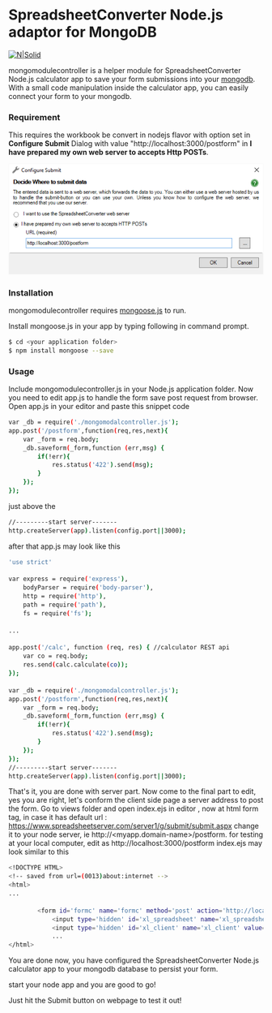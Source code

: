 # SpreadsheetConverter Node.js adaptor for MongoDB

[![N|Solid](http://www.spreadsheetconverter.com/wp-content/uploads/2013/08/logo.png)](http://www.spreadsheetconverter.com)

mongomodulecontroller is a helper module for SpreadsheetConverter Node.js calculator app to save your form submissions into your [mongodb](https://www.mongodb.com/). With a small code manipulation inside the calculator app, you can easily connect your form to your mongodb.

### Requirement
This requires the workbook be convert in nodejs flavor with option set in **Configure Submit** Dialog with value "http://localhost:3000/postform" in **I have prepared my own web server to accepts Http POSTs**. 

![configure submit own server](https://github.com/SpreadsheetConverter/node_form_persist_mongodb/blob/master/configure-submit-own-webserver.png)

### Installation

mongomodulecontroller requires [mongoose.js](http://mongoosejs.com/) to run.

Install mongoose.js in your app by typing following in command prompt.

```sh
$ cd <your application folder>
$ npm install mongoose --save
```
### Usage

Include mongomodulecontroller.js in your Node.js application folder.
Now you need to edit app.js to handle the form save post request from browser. Open app.js in your editor and paste this snippet code 
```sh
var _db = require('./mongomodalcontroller.js');
app.post('/postform',function(req,res,next){
    var _form = req.body;
    _db.saveform(_form,function (err,msg) {
        if(!err){
            res.status('422').send(msg);
        }
    });
});
```
just above the 
```sh
//---------start server-------
http.createServer(app).listen(config.port||3000);
```
after that app.js may look like this 
```sh
'use strict'

var express = require('express'),
    bodyParser = require('body-parser'),
    http = require('http'),
    path = require('path'),
    fs = require('fs');

...

app.post('/calc', function (req, res) { //calculator REST api
    var co = req.body;
    res.send(calc.calculate(co));
});

var _db = require('./mongomodalcontroller.js');
app.post('/postform',function(req,res,next){
    var _form = req.body;
    _db.saveform(_form,function (err,msg) {
        if(!err){
            res.status('422').send(msg);
        }
    });
});
//---------start server-------
http.createServer(app).listen(config.port||3000);
```

That's it, you are done with server part.
Now come to the final part to edit, yes you are right, let's conform the client side page a server address to post the form.
Go to views folder and open index.ejs in editor , now at html form tag, in case it has default url : https://www.spreadsheetserver.com/server1/g/submit/submit.aspx change it to your node server, ie http://<myapp.domain-name>/postform. for testing at your local computer, edit as http://localhost:3000/postform
index.ejs may look similar to this 
```sh
<!DOCTYPE HTML>
<!-- saved from url=(0013)about:internet -->
<html>
...

        <form id='formc' name='formc' method='post' action='http://localhost:3000/postform' target='_top'>
		    <input type='hidden' id='xl_spreadsheet' name='xl_spreadsheet' value='testnodedb' />
            <input type='hidden' id='xl_client' name='xl_client' value='x8.4.6830.0' />
            ...
</html>            
```

You are done now, you have configured the SpreadsheetConverter Node.js calculator app to your mongodb database to persist your form.

start your node app and you are good to go!

Just hit the Submit button on webpage to test it out!

